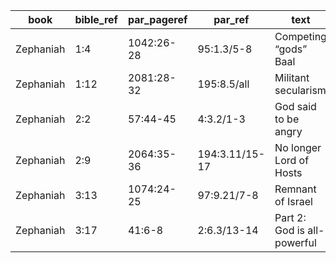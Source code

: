 <!--
https://urantia-book.org/urantiabook/bible_refs/Zephaniah_1.html
bible_ref = Bible Chapter:Vers
par_pageref = UB 1st English Edition Page:Line
par_ref = UB Paper:Sec:Ppgh
type = See _readme
-->

| book      | bible_ref | par_pageref | par_ref        | text                      | type |
| --------- | --------- | ----------- | -------------- | ------------------------- | ---- |
| Zephaniah | 1:4       | 1042:26-28  | 95:1.3/5-8     | Competing “gods” Baal     | C    |
| Zephaniah | 1:12      | 2081:28-32  | 195:8.5/all    | Militant secularism       | C    |
| Zephaniah | 2:2       | 57:44-45    | 4:3.2/1-3      | God said to be angry      | C    |
| Zephaniah | 2:9       | 2064:35-36  | 194:3.11/15-17 | No longer Lord of Hosts   | C    |
| Zephaniah | 3:13      | 1074:24-25  | 97:9.21/7-8    | Remnant of Israel         | R    |
| Zephaniah | 3:17      | 41:6-8      | 2:6.3/13-14    | Part 2: God is all-powerful | C    |
